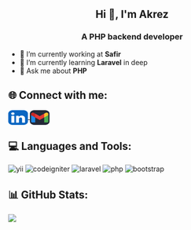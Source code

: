 <article class="markdown-body entry-content container-lg f5">


  <h1 align="center">Hi 👋, I'm Akrez</h1>
  <h3 align="center">A PHP backend developer</h3>


  <ul>
    <li>
      🔭 I’m currently working at <b>Safir</b>
    </li>
    <li>
      🌱 I’m currently learning <b>Laravel</b> in deep
    </li>
    <li>
      💬 Ask me about <b>PHP</b>
    </li>
  </ul>


  <h2 align="left">🌐 Connect with me:</h2>
  <p align="left">
    <a href="https://www.linkedin.com/in/akrez/" target="blank">
      <img align="center" src="https://raw.githubusercontent.com/tandpfun/skill-icons/refs/heads/main/icons/LinkedIn.svg" alt="akrez" height="30"
        width="40" />
    </a>
    <a href="mailto:akrez.like@gmail.com" target="blank">
      <img align="center" src="https://raw.githubusercontent.com/tandpfun/skill-icons/refs/heads/main/icons/Gmail-Dark.svg" alt="akrez" height="30" width="40" />
    </a>
  </p>


  <h2 align="left">💻 Languages and Tools:</h2>
  <p align="left">
    <img src="https://www.yiiframework.com/image/design/logo/yii3_sign.svg" alt="yii" width="40" height="40" />
    <img src="https://simpleskill.icons.workers.dev/svg?i=codeigniter" alt="codeigniter" width="40" height="40" />
    <img src="https://simpleskill.icons.workers.dev/svg?i=laravel" alt="laravel" width="40" height="40" />
    <img src="https://simpleskill.icons.workers.dev/svg?i=php" alt="php" width="40" height="40" />
    <img src="https://simpleskill.icons.workers.dev/svg?i=bootstrap" alt="bootstrap" width="40" height="40" />
  </p>


  <h2 align="left">📊 GitHub Stats:</h2>
  <p align="left">
    <a href="https://github.com/anuraghazra/github-readme-stats">
      <img height=200 align="center"
        src="https://github-readme-stats.vercel.app/api/wakatime?username=ffflabs&layout=compact" />
    </a>
  </p>

  <img src="https://komarev.com/ghpvc/?username=akrez&style=flat-square&color=blue" alt="" />

</article>
